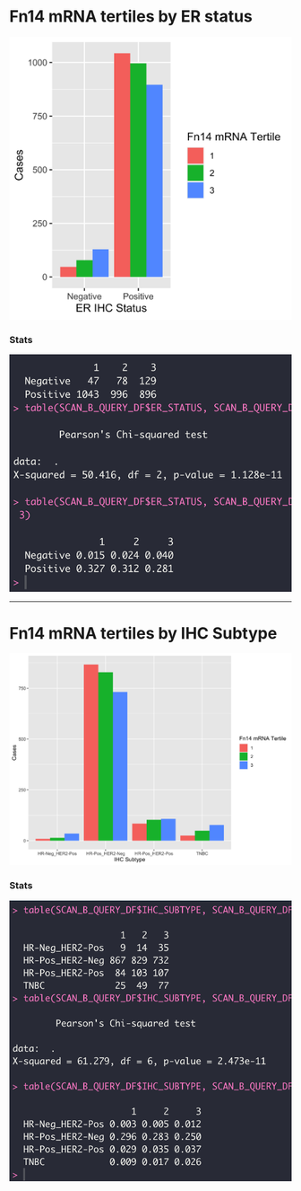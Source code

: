 # Fn14 mRNA tertiles by ER status
![](../SCAN_B/Barplots/Fn14_Tert_by_ER_Plot.jpeg?raw=true)
### Stats
![](../SCAN_B/Barplots/Fn14_Tert_ER_Table_Stats.png?raw=true)

------------------------------------

# Fn14 mRNA tertiles by IHC Subtype
![](../SCAN_B/Barplots/Fn14_Tert_by_HR_Plot.jpeg?raw=true)
### Stats
![](../SCAN_B/Barplots/Fn14_Tert_HR_Table_Stats.png?raw=true)
